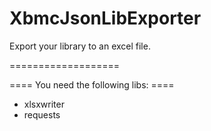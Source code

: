 XbmcJsonLibExporter
===================


Export your library to an excel file.

===================





 
 ==== You need the following libs:  ====
  * xlsxwriter
  * requests
